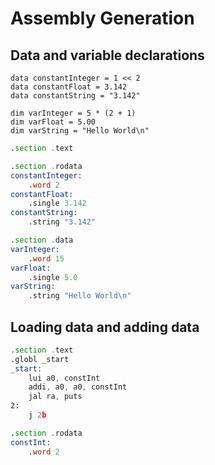 # Assembly Generation

## Data and variable declarations
```basic
data constantInteger = 1 << 2
data constantFloat = 3.142
data constantString = "3.142"

dim varInteger = 5 * (2 + 1)
dim varFloat = 5.00
dim varString = "Hello World\n"
```

```asm
.section .text

.section .rodata
constantInteger:
    .word 2
constantFloat:
    .single 3.142
constantString:
    .string "3.142"

.section .data
varInteger:
    .word 15
varFloat:
    .single 5.0
varString:
    .string "Hello World\n"
```

## Loading data and adding data
```asm
.section .text
.globl _start
_start:
    lui a0, constInt
    addi, a0, a0, constInt
    jal ra, puts
2:
    j 2b

.section .rodata
constInt:
    .word 2
```
